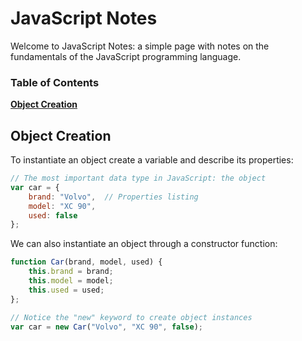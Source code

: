 # JavaScript Notes

Welcome to JavaScript Notes: a simple page with notes on the fundamentals
of the JavaScript programming language.

### Table of Contents
**[Object Creation](#object-creation)**

## Object Creation

To instantiate an object create a variable and describe its properties:

```JavaScript
// The most important data type in JavaScript: the object
var car = {
	brand: "Volvo",  // Properties listing
	model: "XC 90",
	used: false
};
```

We can also instantiate an object through a constructor function:

```JavaScript
function Car(brand, model, used) {
	this.brand = brand;
	this.model = model;
	this.used = used;
};

// Notice the "new" keyword to create object instances
var car = new Car("Volvo", "XC 90", false);

```
